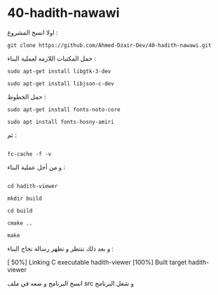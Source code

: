 # 40-hadith-nawawi

اولا انسخ المشروع : 
```
git clone https://github.com/Ahmed-Dzair-Dev/40-hadith-nawawi.git
```


حمل المكتبات اللازمة لعملية البناء :
```
sudo apt-get install libgtk-3-dev
```

```
sudo apt-get install libjson-c-dev
```

حمل الخطوط :
```
sudo apt-get install fonts-noto-core
```

```
sudo apt install fonts-hosny-amiri
```

ثم :

```

fc-cache -f -v

```

و من أجل عملية البناء :
```

cd hadith-viewer

mkdir build

cd build

cmake ..

make

```

و بعد ذلك تنتظر و تظهر رسالة نجاح البناء :

[ 50%] Linking C executable hadith-viewer
[100%] Built target hadith-viewer

انسخ البرنامج و ضعه في ملف src و شغل البرنامج
